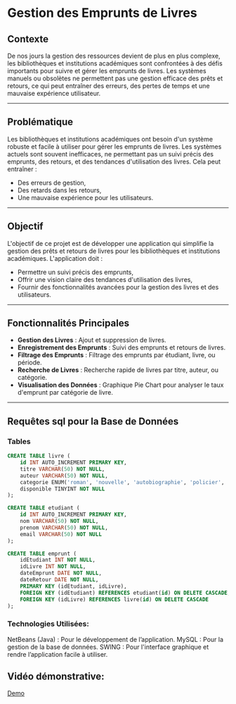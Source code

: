 # Gestion des Emprunts de Livres

## Contexte
De nos jours la gestion des ressources devient de plus en plus complexe, les bibliothèques et institutions académiques sont confrontées à des défis importants pour suivre et gérer les emprunts de livres. Les systèmes manuels ou obsolètes ne permettent pas une gestion efficace des prêts et retours, ce qui peut entraîner des erreurs, des pertes de temps et une mauvaise expérience utilisateur.

---

## Problématique
Les bibliothèques et institutions académiques ont besoin d'un système robuste et facile à utiliser pour gérer les emprunts de livres. Les systèmes actuels sont souvent inefficaces, ne permettant pas un suivi précis des emprunts, des retours, et des tendances d'utilisation des livres. Cela peut entraîner :
- Des erreurs de gestion,
- Des retards dans les retours,
- Une mauvaise expérience pour les utilisateurs.

---

## Objectif
L'objectif de ce projet est de développer une application qui simplifie la gestion des prêts et retours de livres pour les bibliothèques et institutions académiques. L'application doit :
- Permettre un suivi précis des emprunts,
- Offrir une vision claire des tendances d'utilisation des livres,
- Fournir des fonctionnalités avancées pour la gestion des livres et des utilisateurs.

---

## Fonctionnalités Principales
- **Gestion des Livres** : Ajout et suppression de livres.
- **Enregistrement des Emprunts** : Suivi des emprunts et retours de livres.
- **Filtrage des Emprunts** : Filtrage des emprunts par étudiant, livre, ou période.
- **Recherche de Livres** : Recherche rapide de livres par titre, auteur, ou catégorie.
- **Visualisation des Données** : Graphique Pie Chart pour analyser le taux d'emprunt par catégorie de livre.

---

##  Requêtes sql pour la Base de Données

### Tables

```sql
CREATE TABLE livre (
    id INT AUTO_INCREMENT PRIMARY KEY,
    titre VARCHAR(50) NOT NULL,
    auteur VARCHAR(50) NOT NULL,
    categorie ENUM('roman', 'nouvelle', 'autobiographie', 'policier', 'romance') NOT NULL,
    disponible TINYINT NOT NULL
);

CREATE TABLE etudiant (
    id INT AUTO_INCREMENT PRIMARY KEY,
    nom VARCHAR(50) NOT NULL,
    prenom VARCHAR(50) NOT NULL,
    email VARCHAR(50) NOT NULL
);

CREATE TABLE emprunt (
    idEtudiant INT NOT NULL,
    idLivre INT NOT NULL,
    dateEmprunt DATE NOT NULL,
    dateRetour DATE NOT NULL,
    PRIMARY KEY (idEtudiant, idLivre),
    FOREIGN KEY (idEtudiant) REFERENCES etudiant(id) ON DELETE CASCADE,
    FOREIGN KEY (idLivre) REFERENCES livre(id) ON DELETE CASCADE
);
```

### Technologies Utilisées:

NetBeans (Java) : Pour le développement de l’application.
MySQL : Pour la gestion de la base de données.
SWING : Pour l'interface graphique et rendre l’application facile à utiliser.

## Vidéo démonstrative:
[Demo](https://drive.google.com/file/d/1HlJwhkUKQWmpavf9GFGIvYN-0VCrLcZl/view?usp=sharing)